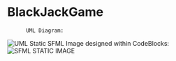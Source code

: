 # BlackJackGame
          UML Diagram:
![UML](https://user-images.githubusercontent.com/89869300/146312178-e4157a8c-804d-49ca-b9d5-ee7b393e8aec.png)
          Static SFML Image designed within CodeBlocks:
![SFML STATIC IMAGE](https://user-images.githubusercontent.com/89869300/146312144-ba5258de-4a13-456a-8e7b-6bc1745ee5fa.png)
